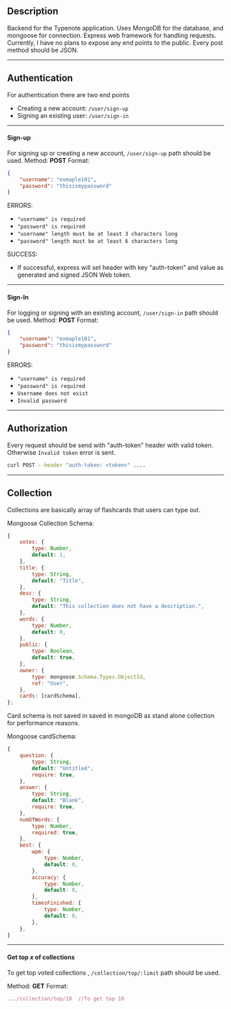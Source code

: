 ## Description

Backend for the Typenote application. Uses MongoDB for the database, and mongoose for connection. Express web framework for handling requests. Currently, I have no plans to expose any end points to the public. Every post method should be JSON.

---

## Authentication

For authentication there are two end points

-   Creating a new account: `/user/sign-up`
-   Signing an existing user: `/user/sign-in`

---

#### Sign-up

For signing up or creating a new account, `/user/sign-up` path should be used.
Method: **POST**
Format:

```JSON
{
	"username": "exmaple101",
	"password": "thisismypassword"
}
```

ERRORS:

-   `"username" is required`
-   `"password" is required`
-   `"username" length must be at least 3 characters long`
-   `"password" length must be at least 6 characters long`

SUCCESS:

-   If successful, express will set header with key "auth-token" and value as generated and signed JSON Web token.

---

#### Sign-In

For logging or signing with an existing account, `/user/sign-in` path should be used.
Method: **POST**
Format:

```JSON
{
	"username": "exmaple101",
	"password": "thisismypassword"
}
```

ERRORS:

-   `"username" is required`
-   `"password" is required`
-   `Username does not exist`
-   `Invalid password`

---

## Authorization

Every request should be send with "auth-token" header with valid token. Otherwise `Invalid token` error is sent.

```bash
curl POST --header "auth-token: <token>" ....
```

---

## Collection

Collections are basically array of flashcards that users can type out.

Mongoose Collection Schema:

```js
{
	votes: {
		type: Number,
		default: 1,
	},
	title: {
		type: String,
		default: "Title",
	},
	desc: {
		type: String,
		default: "This collection does not have a description.",
	},
	words: {
		type: Number,
		default: 0,
	},
	public: {
		type: Boolean,
		default: true,
	},
	owner: {
		type: mongoose.Schema.Types.ObjectId,
		ref: "User",
	},
	cards: [cardSchema],
};
```

Card schema is not saved in saved in mongoDB as stand alone collection for performance reasons.

Mongoose cardSchema:

```js
{
	question: {
		type: String,
		default: "Untitled",
		require: true,
	},
	answer: {
		type: String,
		default: "Blank",
		require: true,
	},
	numOfWords: {
		type: Number,
		required: true,
	},
	best: {
		wpm: {
			type: Number,
			default: 0,
		},
		accuracy: {
			type: Number,
			default: 0,
		},
		timesFinished: {
			type: Number,
			default: 0,
		},
	},
}
```

---

#### Get top _x_ of collections

To get top voted collections , `/collection/top/:limit` path should be used.

Method: **GET**
Format:

```js
.../collection/top/10  //To get top 10
```
